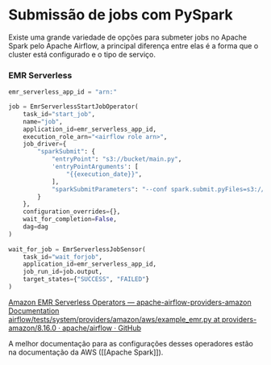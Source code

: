 # Submissão de jobs com PySpark

Existe uma grande variedade de opções para submeter jobs no Apache Spark pelo Apache Airflow, a principal diferença entre elas é a forma que o cluster está configurado e o tipo de serviço.

### EMR Serverless

```python
emr_serverless_app_id = "arn:"

job = EmrServerlessStartJobOperator(
	task_id="start_job",
	name="job",
	application_id=emr_serverless_app_id,
	execution_role_arn="<airflow role arn>",
	job_driver={
		"sparkSubmit": {
			"entryPoint": "s3://bucket/main.py",
			'entryPointArguments': [
				"{{execution_date}}",
			],
			"sparkSubmitParameters": "--conf spark.submit.pyFiles=s3://bucket/jobs/jobs.zip",
		}
	},
	configuration_overrides={},
	wait_for_completion=False,
	dag=dag
)
	
wait_for_job = EmrServerlessJobSensor(
	task_id="wait_forjob",
	application_id=emr_serverless_app_id,
	job_run_id=job.output,
	target_states={"SUCCESS", "FAILED"}	
)
```

[Amazon EMR Serverless Operators — apache-airflow-providers-amazon Documentation](https://airflow.apache.org/docs/apache-airflow-providers-amazon/8.7.1/operators/emr/emr_serverless.html)
[airflow/tests/system/providers/amazon/aws/example_emr.py at providers-amazon/8.16.0 · apache/airflow · GitHub](https://github.com/apache/airflow/blob/providers-amazon/8.16.0/tests/system/providers/amazon/aws/example_emr.py)

A melhor documentação para as configurações desses operadores estão na documentação da AWS ([[Apache Spark]]).

